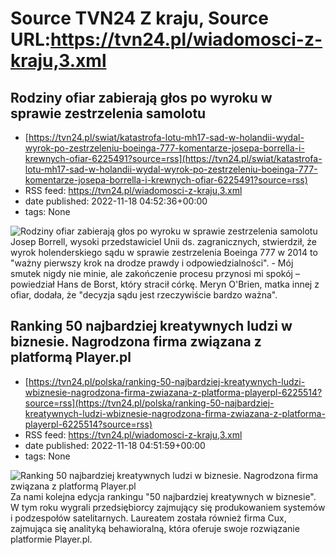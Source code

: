 # Source TVN24 Z kraju, Source URL:https://tvn24.pl/wiadomosci-z-kraju,3.xml

## Rodziny ofiar zabierają głos po wyroku w sprawie zestrzelenia samolotu
 - [https://tvn24.pl/swiat/katastrofa-lotu-mh17-sad-w-holandii-wydal-wyrok-po-zestrzeleniu-boeinga-777-komentarze-josepa-borrella-i-krewnych-ofiar-6225491?source=rss](https://tvn24.pl/swiat/katastrofa-lotu-mh17-sad-w-holandii-wydal-wyrok-po-zestrzeleniu-boeinga-777-komentarze-josepa-borrella-i-krewnych-ofiar-6225491?source=rss)
 - RSS feed: https://tvn24.pl/wiadomosci-z-kraju,3.xml
 - date published: 2022-11-18 04:52:36+00:00
 - tags: None

<img alt="Rodziny ofiar zabierają głos po wyroku w sprawie zestrzelenia samolotu" src="https://tvn24.pl/najnowsze/cdn-zdjecie-2jmyt3-pamiatkowy-krzyz-w-miejscu-rozbicia-sie-boeinga-777-6225492/alternates/LANDSCAPE_1280" />
    Josep Borrell, wysoki przedstawiciel Unii ds. zagranicznych, stwierdził, że wyrok holenderskiego sądu w sprawie zestrzelenia Boeinga 777 w 2014 to "ważny pierwszy krok na drodze prawdy i odpowiedzialności". - Mój smutek nigdy nie minie, ale zakończenie procesu przynosi mi spokój – powiedział Hans de Borst, który stracił córkę. Meryn O'Brien, matka innej z ofiar, dodała, że "decyzja sądu jest rzeczywiście bardzo ważna".

## Ranking 50 najbardziej kreatywnych ludzi w biznesie. Nagrodzona firma związana z platformą Player.pl
 - [https://tvn24.pl/polska/ranking-50-najbardziej-kreatywnych-ludzi-wbiznesie-nagrodzona-firma-zwiazana-z-platforma-playerpl-6225514?source=rss](https://tvn24.pl/polska/ranking-50-najbardziej-kreatywnych-ludzi-wbiznesie-nagrodzona-firma-zwiazana-z-platforma-playerpl-6225514?source=rss)
 - RSS feed: https://tvn24.pl/wiadomosci-z-kraju,3.xml
 - date published: 2022-11-18 04:51:59+00:00
 - tags: None

<img alt="Ranking 50 najbardziej kreatywnych ludzi w biznesie. Nagrodzona firma związana z platformą Player.pl" src="https://tvn24.pl/najnowsze/cdn-zdjecie-vr9sh0-ranking-50-najbardziej-kreatywnych-ludzi-w-biznesie-nagrodzona-firma-zwiazana-z-platforma-playerpl-6225517/alternates/LANDSCAPE_1280" />
    Za nami kolejna edycja rankingu "50 najbardziej kreatywnych w biznesie". W tym roku wygrali przedsiębiorcy zajmujący się produkowaniem systemów i podzespołów satelitarnych. Laureatem została również firma Cux, zajmująca się analityką behawioralną, która oferuje swoje rozwiązanie platformie Player.pl.
